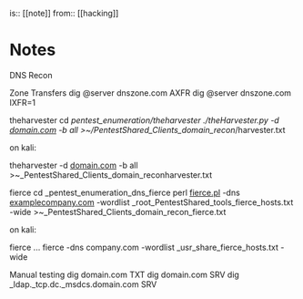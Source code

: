 is:: [[note]]
from:: [[hacking]]

# Notes
DNS Recon

Zone Transfers
dig @server dnszone.com AXFR dig @server dnszone.com IXFR=1

theharvester
cd _pentest_enumeration/theharvester
./theHarvester.py -d [domain.com](http://relateiq.com) -b all >~/PentestShared_Clients_domain_recon_/harvester.txt

on kali:

theharvester -d [domain.com](http://relateiq.com) -b all >~_PentestShared_Clients_domain_reconharvester.txt

fierce
cd _pentest_enumeration_dns_fierce
perl [fierce.pl](http://fierce.pl) -dns [examplecompany.com](http://examplecompany.com) -wordlist _root_PentestShared_tools_fierce_hosts.txt -wide >~_PentestShared_Clients_domain_recon_fierce.txt

on kali:

fierce ...
fierce -dns company.com -wordlist _usr_share_fierce_hosts.txt -wide

Manual testing
dig domain.com TXT dig domain.com SRV dig _ldap._tcp.dc._msdcs.domain.com SRV
